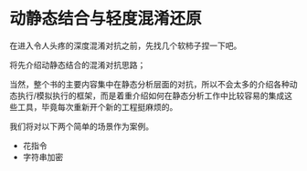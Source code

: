 # 动静态结合与轻度混淆还原

在进入令人头疼的深度混淆对抗之前，先找几个软柿子捏一下吧。

将先介绍动静态结合的混淆对抗思路；

当然，整个书的主要内容集中在静态分析层面的对抗，所以不会太多的介绍各种动态执行/模拟执行的框架，而是着重介绍如何在静态分析工作中比较容易的集成这些工具，毕竟每次重新开个新的工程挺麻烦的。

我们将对以下两个简单的场景作为案例。

* 花指令
* 字符串加密
